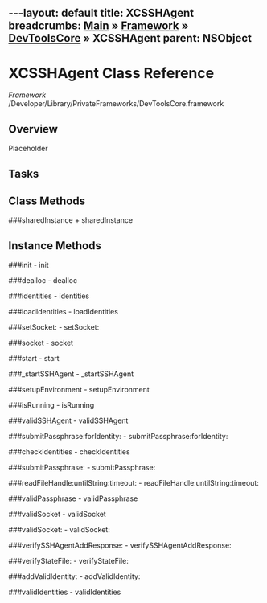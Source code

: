 ---layout: default
title: XCSSHAgent
breadcrumbs: <a href="/index.html">Main</a> &raquo; <a href="/Frameworks.html">Framework</a> &raquo; <a href="/Frameworks/DevToolsCore.html">DevToolsCore</a> &raquo; XCSSHAgent
parent: NSObject 
---
# XCSSHAgent Class Reference

*Framework* /Developer/Library/PrivateFrameworks/DevToolsCore.framework

## Overview

Placeholder

## Tasks

## Class Methods

<a name="+sharedInstance"></a>
###sharedInstance
    + sharedInstance

## Instance Methods

<a name="-init"></a>
###init
    - init

<a name="-dealloc"></a>
###dealloc
    - dealloc

<a name="-identities"></a>
###identities
    - identities

<a name="-loadIdentities"></a>
###loadIdentities
    - loadIdentities

<a name="-setSocket:"></a>
###setSocket:
    - setSocket:

<a name="-socket"></a>
###socket
    - socket

<a name="-start"></a>
###start
    - start

<a name="-_startSSHAgent"></a>
###_startSSHAgent
    - _startSSHAgent

<a name="-setupEnvironment"></a>
###setupEnvironment
    - setupEnvironment

<a name="-isRunning"></a>
###isRunning
    - isRunning

<a name="-validSSHAgent"></a>
###validSSHAgent
    - validSSHAgent

<a name="-submitPassphrase:forIdentity:"></a>
###submitPassphrase:forIdentity:
    - submitPassphrase:forIdentity:

<a name="-checkIdentities"></a>
###checkIdentities
    - checkIdentities

<a name="-submitPassphrase:"></a>
###submitPassphrase:
    - submitPassphrase:

<a name="-readFileHandle:untilString:timeout:"></a>
###readFileHandle:untilString:timeout:
    - readFileHandle:untilString:timeout:

<a name="-validPassphrase"></a>
###validPassphrase
    - validPassphrase

<a name="-validSocket"></a>
###validSocket
    - validSocket

<a name="-validSocket:"></a>
###validSocket:
    - validSocket:

<a name="-verifySSHAgentAddResponse:"></a>
###verifySSHAgentAddResponse:
    - verifySSHAgentAddResponse:

<a name="-verifyStateFile:"></a>
###verifyStateFile:
    - verifyStateFile:

<a name="-addValidIdentity:"></a>
###addValidIdentity:
    - addValidIdentity:

<a name="-validIdentities"></a>
###validIdentities
    - validIdentities

